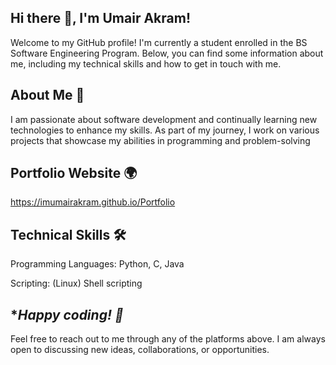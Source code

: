 ## Hi there 👋, I'm Umair Akram!
Welcome to my GitHub profile! I'm currently a student enrolled in the BS Software Engineering Program. Below, you can find some information about me, including my technical skills and how to get in touch with me.

## About Me 🚀
I am passionate about software development and continually learning new technologies to enhance my skills. As part of my journey, I work on various projects that showcase my abilities in programming and problem-solving

## Portfolio Website 🌍
https://imumairakram.github.io/Portfolio

## Technical Skills 🛠️
Programming Languages: Python, C, Java

Scripting: (Linux) Shell scripting


## **Happy coding! 🚀*
Feel free to reach out to me through any of the platforms above. I am always open to discussing new ideas, collaborations, or opportunities.

